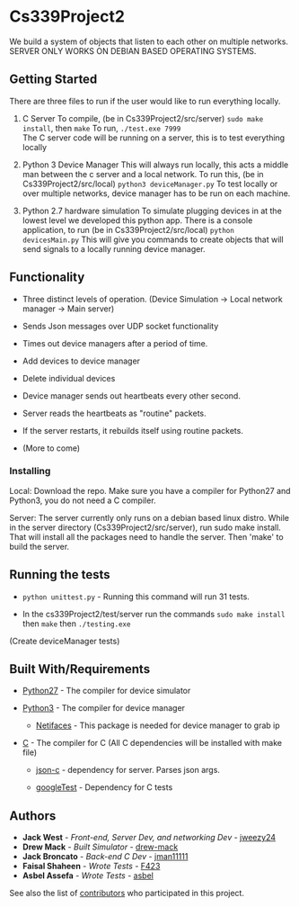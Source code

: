 # Cs339Project2

We build a system of objects that listen to each other on multiple networks. SERVER ONLY WORKS ON DEBIAN BASED OPERATING SYSTEMS.

## Getting Started

There are three files to run if the user would like to run everything locally.

1) C Server
    To compile, (be in Cs339Project2/src/server) `sudo make install`, then `make`
    To run, `./test.exe 7999`     
    The C server code will be running on a server, this is to test everything locally

2) Python 3 Device Manager
    This will always run locally, this acts a middle man between the c server and a local network.
    To run this, (be in Cs339Project2/src/local) `python3 deviceManager.py`
    To test locally or over multiple networks, device manager has to be run on each machine.

3) Python 2.7 hardware simulation
    To simulate plugging devices in at the lowest level we developed this python app.
    There is a console application, to run (be in Cs339Project2/src/local) `python devicesMain.py`
    This will give you commands to create objects that will send signals to a locally running device manager.


## Functionality

  * Three distinct levels of operation. (Device Simulation -> Local network manager -> Main server)

  * Sends Json messages over UDP socket functionality

  * Times out device managers after a period of time.

  * Add devices to device manager

  * Delete individual devices

  * Device manager sends out heartbeats every other second.

  * Server reads the heartbeats as "routine" packets.

  * If the server restarts, it rebuilds itself using routine packets.

  * (More to come)


### Installing


Local:
Download the repo. Make sure you have a compiler for Python27 and Python3, you do not need a C compiler.

Server:
The server currently only runs on a debian based linux distro. While in the server directory (Cs339Project2/src/server), run sudo make install. That will install all the packages need to handle the server. Then 'make' to build the server.

## Running the tests

* `python unittest.py` - Running this command will run 31 tests.

* In the cs339Project2/test/server run the commands `sudo make install` then `make` then `./testing.exe`

(Create deviceManager tests)


## Built With/Requirements

* [Python27](https://www.python.org/download/releases/2.7/) - The compiler for device simulator

* [Python3](https://www.python.org/downloads/release/python-372/) - The compiler for device manager

    * [Netifaces](https://pypi.org/project/netifaces/) - This package is needed for device manager to grab ip

* [C](http://gcc.gnu.org/install/) - The compiler for C (All C dependencies will be installed with make file)

    * [json-c](https://github.com/json-c/json-c) - dependency for server. Parses json args.

    * [googleTest](https://github.com/google/googletest) - Dependency for C tests


## Authors

* **Jack West** - *Front-end, Server Dev, and networking Dev* - [jweezy24](https://github.com/jweezy24)
* **Drew Mack** - *Built Simulator* - [drew-mack](https://github.com/drew-mack)
* **Jack Broncato** - *Back-end C Dev* - [jman11111](https://github.com/jman11111)
* **Faisal Shaheen** - *Wrote Tests* - [F423](https://github.com/F423)
* **Asbel Assefa** - *Wrote Tests* - [asbel](https://github.com/asbel)

See also the list of [contributors](https://github.com/your/project/contributors) who participated in this project.
